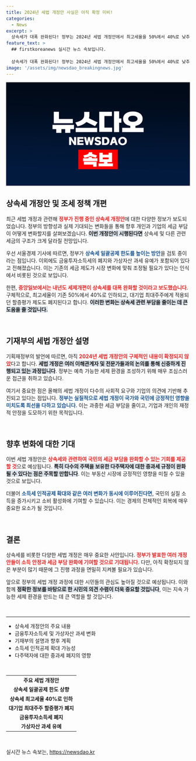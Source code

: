 ```yaml
---
title: 2024년 세법 개정안 사실은 아직 확정 미비!
categories:
  - News
excerpt: >
  상속세가 대폭 완화된다! 정부는 2024년 세법 개정안에서 최고세율을 50%에서 40%로 낮추고, 대기업 최대주주 할증평가를 폐지하는 것으로 검토 중입니다. 실질적인 세금 혜택을 누릴 기회를 놓치지 마세요!
feature_text: >
  ## firstkoreanews 실시간 뉴스 속보입니다.

  상속세가 대폭 완화된다! 정부는 2024년 세법 개정안에서 최고세율을 50%에서 40%로 낮추고, 대기업 최대주주 할증평가를 폐지하는 것으로 검토 중입니다. 실질적인 세금 혜택을 누릴 기회를 놓치지 마세요!
image: '/assets/img/newsdao_breakingnews.jpg'
---
```


<p><img src="/assets/img/newsdao_breakingnews.jpg" alt="firstkoreanews 속보" /></p>

<h2 data-ke-size="size26">상속세 개정안 및 조세 정책 개편</h2>

<p data-ke-size="size16">최근 세법 개정과 관련해 <b><span style="color: #ee2323;">정부가 진행 중인 상속세 개정안</span></b>에 대한 다양한 정보가 보도되었습니다. 정부의 방향성과 실제 기대되는 변화들을 통해 향후 개인과 기업의 세금 부담이 어떻게 변화할지를 살펴보겠습니다. <b><span style="background-color: #21538527;">이번 개정안이 시행된다면</span></b> 상속세 및 다른 관련 세금의 구조가 크게 달라질 전망입니다.</p>

<p data-ke-size="size16">우선 서울경제 기사에 따르면, 정부가 <b><span style="color: #1a5490;">상속세 일괄공제 한도를 높이는 방안</span></b>을 검토 중이라는 점입니다. 이외에도 금융투자소득세의 폐지와 가상자산 과세 유예가 포함되어 있다고 전해졌습니다. 이는 기존의 세금 제도가 시장 변화에 맞춰 조정될 필요가 있다는 인식에서 비롯된 것으로 보입니다.</p>

<p data-ke-size="size16">한편, <b><span style="color: #ee2323;">중앙일보에서는 내년도 세제개편이 상속세를 대폭 완화할 것이라고 보도했습니다</span></b>. 구체적으로, 최고세율이 기존 50%에서 40%로 인하되고, 대기업 최대주주에게 적용되던 할증평가 제도도 폐지된다고 합니다. <b><span style="background-color: #21538527;">이러한 변화는 상속세 관련 부담을 줄이는 데 큰 도움을 줄 것입니다.</span></b></p>

<p data-ke-size="size16">&nbsp;</p>

<h2 data-ke-size="size26">기재부의 세법 개정안 설명</h2>

<p data-ke-size="size16">기획재정부의 발언에 따르면, 아직 <b><span style="color: #ee2323;">2024년 세법 개정안의 구체적인 내용이 확정되지 않았</span></b>다고 합니다. <b><span style="background-color: #21538527;">세법 개정은 여러 이해관계자 및 전문가들과의 논의를 통해 신중하게 진행되고 있는 과정입니다</span></b>. 정부는 예측 가능한 세제 환경을 조성하기 위해 매우 조심스러운 접근을 취하고 있습니다.</p>

<p data-ke-size="size16">여기서 중요한 점은 올해의 세법 개정이 다수의 사회적 요구와 기업의 의견에 기반해 추진되고 있다는 점입니다. <b><span style="color: #1a5490;">정부는 실질적으로 세법 개정이 국가와 국민에 긍정적인 영향을 미치도록 최선을 다하고 있습니다.</span></b> 이는 과중한 세금 부담을 줄이고, 기업과 개인의 재정적 안정을 도모하기 위한 목적입니다.</p>

<p data-ke-size="size16">&nbsp;</p>

<h2 data-ke-size="size26">향후 변화에 대한 기대</h2>

<p data-ke-size="size16">이번 세법 개정안은 <b><span style="color: #ee2323;">상속세와 관련하여 국민의 세금 부담을 완화할 수 있는 기회를 제공할 것</span></b>으로 예상됩니다. <b><span style="background-color: #21538527;">특히 다수의 주택을 보유한 다주택자에 대한 중과세 규정이 완화될 수 있다는 점은 주목할 만합니다</span></b>. 이는 부동산 시장에 긍정적인 영향을 미칠 수 있을 것으로 보입니다.</p>

<p data-ke-size="size16">더불어 <b><span style="color: #1a5490;">소득세 인적공제 확대와 같은 여러 변화가 동시에 이루어진다면</span></b>, 국민의 실질 소득을 증가시키고 소비 활성화에 기여할 수 있습니다. 이는 경제의 전체적인 회복에 매우 중요한 요소가 될 것입니다.</p>

<p data-ke-size="size16">&nbsp;</p>

<h2 data-ke-size="size26">결론</h2>

<p data-ke-size="size16">상속세를 비롯한 다양한 세법 개정은 매우 중요한 사안입니다. <b><span style="color: #ee2323;">정부가 발표한 여러 개정안들이 소득 안정과 세금 부담 완화에 기여할 것으로 기대됩니다</span></b>. 다만, 아직 확정되지 않은 부분이 많기 때문에 그 진행 과정을 면밀히 지켜볼 필요가 있습니다.</p>

<p data-ke-size="size16">앞으로 정부의 세법 개정 과정에 대한 시민들의 관심도 높아질 것으로 예상됩니다. 이와 함께 <b><span style="background-color: #21538527;">정확한 정보를 바탕으로 한 시민의 의견 수렴이 더욱 중요할 것입니다</span></b>, 이는 지속 가능한 세제 환경을 만드는 데 큰 역할을 할 것입니다.</p>

<p data-ke-size="size16">&nbsp;</p>

<hr style="height: 1px; border:none; border-top: 1px solid #ddd; margin: 0;" />

<ul>
    <li>상속세 개정안의 주요 내용</li>
    <li>금융투자소득세 및 가상자산 과세 변화</li>
    <li>기재부의 설명과 향후 계획</li>
    <li>소득세 인적공제 확대 가능성</li>
    <li>다주택자에 대한 중과세 폐지의 영향</li>
</ul>

<p data-ke-size="size16">&nbsp;</p>

<table>
    <tr>
        <td style="text-align: center; height: 17px;"><b>주요 세법 개정안</b></td>
    </tr>
    <tr>
        <td style="text-align: center; height: 17px;"><b>상속세 일괄공제 한도 상향</b></td>
    </tr>
    <tr>
        <td style="text-align: center; height: 17px;"><b>상속세 최고세율 40%로 인하</b></td>
    </tr>
    <tr>
        <td style="text-align: center; height: 17px;"><b>대기업 최대주주 할증평가 폐지</b></td>
    </tr>
    <tr>
        <td style="text-align: center; height: 17px;"><b>금융투자소득세 폐지</b></td>
    </tr>
    <tr>
        <td style="text-align: center; height: 17px;"><b>가상자산 과세 유예</b></td>
    </tr>
</table>

<p data-ke-size="size16">&nbsp;</p>
실시간 뉴스 속보는, <a href="https://newsdao.kr" rel="dofollow">https://newsdao.kr</a>


